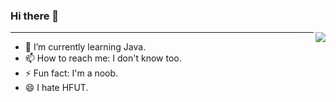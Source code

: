### Hi there 👋

<img align="right" src="https://github-readme-stats.vercel.app/api?username=kairui1108&show_icons=true&icon_color=CE1D2D&text_color=718096&bg_color=ffffff&hide_title=true" />


---

- 🌱 I’m currently learning Java.
- 📫 How to reach me: I don't know too.
- ⚡ Fun fact: I'm a noob.
- 😄 I hate HFUT.


